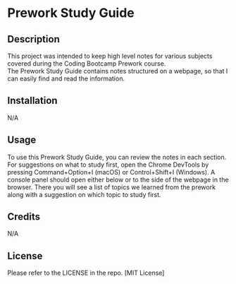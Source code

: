 # Prework Study Guide

## Description

This project was intended to keep high level notes for various subjects covered during the Coding Bootcamp Prework course.  
The Prework Study Guide contains notes structured on a webpage, so that I can easily find and read the information.


## Installation

N/A

## Usage

To use this Prework Study Guide, you can review the notes in each section. For suggestions on what to study first, open the Chrome DevTools by pressing Command+Option+I (macOS) or Control+Shift+I (Windows). A console panel should open either below or to the side of the webpage in the browser. There you will see a list of topics we learned from the prework along with a suggestion on which topic to study first.

## Credits

N/A

## License

Please refer to the LICENSE in the repo. [MIT License]
